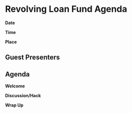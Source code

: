 # Revolving Loan Fund Agenda

**Date**

**Time** 

**Place**

## Guest Presenters

## Agenda

**Welcome** 

**Discussion/Hack**

**Wrap Up**
